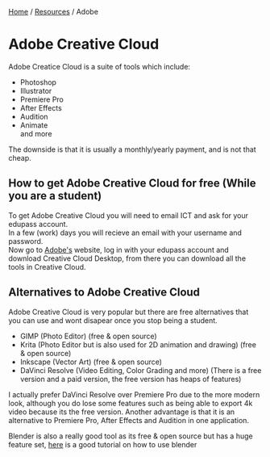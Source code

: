 [Home](https://codingclubmwsc.github.io) / [Resources](https://codingclubmwsc.github.io/resources.html) / Adobe

# Adobe Creative Cloud
Adobe Creatice Cloud is a suite of tools which include:  
- Photoshop
- Illustrator
- Premiere Pro
- After Effects
- Audition
- Animate  
and more

The downside is that it is usually a monthly/yearly payment, and is not that cheap.

## How to get Adobe Creative Cloud for free (While you are a student)
To get Adobe Creative Cloud you will need to email ICT and ask for your edupass account.  
In a few (work) days you will recieve an email with your username and password.  
Now go to [Adobe's](https://www.adobe.com/au/) website, log in with your edupass account and download Creative Cloud Desktop,
from there you can download all the tools in Creative Cloud.

## Alternatives to Adobe Creative Cloud
Adobe Creative Cloud is very popular but there are free alternatives that you can use and wont disapear once you stop being a student.  
- GIMP (Photo Editor) (free & open source)
- Krita (Photo Editor but is also used for 2D animation and drawing) (free & open source)
- Inkscape (Vector Art) (free & open source)
- DaVinci Resolve (Video Editing, Color Grading and more) (There is a free version and a paid version, the free version has heaps of features)

I actually prefer DaVinci Resolve over Premiere Pro due to the more modern look, although you do lose some features such as being able to export 4k video
because its the free version. Another advantage is that it is an alternative to Premiere Pro, After Effects and Audition in one application.  

Blender is also a really good tool as its free & open source but has a huge feature set, [here](https://www.youtube.com/watch?v=NyJWoyVx_XI&list=PLjEaoINr3zgEq0u2MzVgAaHEBt--xLB6U&index=1)
is a good tutorial on how to use blender

